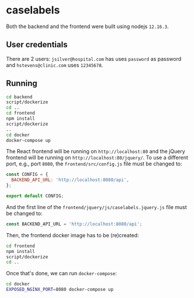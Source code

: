 # caselabels

Both the backend and the frontend were built using nodejs `12.16.3`.

## User credentials

There are 2 users: `jsilver@hospital.com` has uses `password` as password and `hstevens@clinic.com` uses `12345678`.

## Running

```sh
cd backend
script/dockerize
cd ..
cd frontend
npm install
script/dockerize
..
cd docker
docker-compose up
```

The React frontend will be running on `http://localhost:80` and the jQuery frontend will be running on `http://localhost:80/jquery/`. To use a different port, e.g., port `8080`, the `frontend/src/config.js` file must be changed to:

```js
const CONFIG = {
  BACKEND_API_URL: 'http://localhost:8080/api',
};

export default CONFIG;
```

And the first line of the `frontend/jquery/js/caselabels.jquery.js` file must be changed to:

```js
const BACKEND_API_URL = 'http://localhost:8080/api';
```

Then, the frontend docker image has to be (re)created:

```sh
cd frontend
npm install
script/dockerize
cd ..
```

Once that's done, we can run `docker-compose`:

```sh
cd docker
EXPOSED_NGINX_PORT=8080 docker-compose up
```
